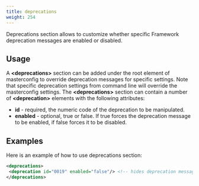 ```yaml
---
title: deprecations
weight: 254
---
```


Deprecations section allows to customize whether specific Framework deprecation messages are enabled or disabled.

<a name="usage"></a>
## Usage ##

A **\<deprecations>** section can be added under the root element of masterconfig to override
deprecation messages for specific settings. Note that specific deprecation settings from command line will override the masterconfig settings. The **\<deprecations>** section can contain a number of **\<deprecation>** elements with the following attributes: 

- **id** - required, the numeric code of the deprecation to be manipulated.
- **enabled** - optional, true or false. If true forces the deprecation message to be enabled, if false forces it to be disabled.

<a name="examples"></a>
## Examples ##

Here is an example of how to use deprecations section:

```xml
<deprecations>
 <deprecation id="0019" enabled="false"/> <!-- hides deprecation message about sysinfo task is no longer needed. -->
</deprecations>
```

